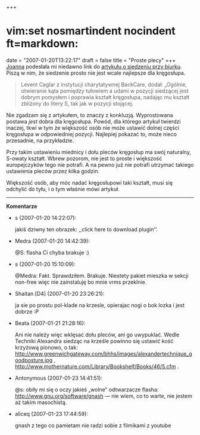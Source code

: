 +++
# vim:set nosmartindent nocindent ft=markdown:
date = "2007-01-20T13:22:17"
draft = false
title = "Proste plecy"
+++
[Joanna](http://ja-joanna.jogger.pl/) podesłała mi niedawno link do [artykułu
o siedzeniu przy biurku](http://news.bbc.co.uk/2/hi/health/6187080.stm). Piszą
w nim, że siedzenie prosto nie jest wcale najlepsze dla kręgosłupa.

> Levent Caglar z instytucji charytatywnej BackCare, dodał: „Ogólnie, otwieranie
> kąta pomiędzy tułowiem a udami w pozycji siedzącej jest dobrym pomysłem
> i poprawia kształt kręgosłupa, nadając mu kształt zbliżony do litery S, tak
> jak w pozycji stojącej.

Nie zgadzam się z artykułem, to znaczy z konkluzją. Wyprostowana postawa _jest_
dobra dla kręgosłupa. Powód, dla którego artykuł twierdzi inaczej, tkwi w tym że
większość osób nie może ustawić dolnej części kręgosłupa w odpowiedniej pozycji.
Najlepiej pokazać to, może nieco przesadnie, na przykładzie.

Przy takim ustawieniu miednicy i dołu pleców kręgosłup ma swój naturalny,
S-owaty kształt. Wbrew pozorom, nie jest to proste i większość europejczyków
tego nie potrafi. A na pewno już nie potrafi utrzymać takiego ustawienia pleców
przez kilka godzin.

Większość osób, aby móc nadać kręgosłupowi taki kształt, musi się odchylić do
tyłu, i o tym właśnie mówi artykuł.

----
**Komentarze**

* s (2007-01-20 14:22:07): <p>jakiś dziwny ten obrazek: ,,click here to download
  plugin&#8217;&#8216;.</p>
* Medra (2007-01-20 14:42:39): <p>@S: flasha Ci chyba brakuje :)</p>
* s (2007-01-20 15:10:09): <p>@Medra: Fakt. Sprawdziłem. Brakuje. Niestety
  pakiet mieszka w sekcji non-free więc nie zainstaluję bo mnie vrms
  przeklnie.</p>
* Shaitan [D4] (2007-01-20 23:26:21): <p>ja sie po prostu pol-klade na krzesle,
  opierajac nogi o bok lozka i jest dobrze :P</p>
* Beata (2007-01-21 21:28:16): <p>Ani nie należy więc wklęsać dołu pleców, ani
  go uwypuklać. Wedle Techniki Alexandra siedząc na krześle powinno się ustawić
  kość krzyżową pionowo, o tak:
  http://www.greenwichgateway.com/bhhs/images/alexandertechnique_goodposture.jpg
  , <br /> http://www.mothernature.com/Library/Bookshelf/Books/46/5.cfm .</p>
* Antonymous (2007-01-23 14:41:51): <p>@s: obiły mi się o oczy jakieś „wolne”
  odtwarzacze flasha: http://www.gnu.org/software/gnash &#8212; nie wiem, co to
  warte, nie jestem aż takim masochistą.</p>
* aliceq (2007-01-23 17:44:59): <p>gnash z tego co pamietam nie radzi sobie z
  filmikami z youtube</p>
